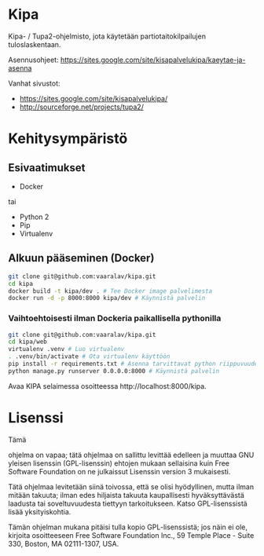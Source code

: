 # Kipa

Kipa- / Tupa2-ohjelmisto, jota käytetään partiotaitokilpailujen tuloslaskentaan.

Asennusohjeet: https://sites.google.com/site/kisapalvelukipa/kaeytae-ja-asenna

Vanhat sivustot:

* https://sites.google.com/site/kisapalvelukipa/
* http://sourceforge.net/projects/tupa2/

# Kehitysympäristö

## Esivaatimukset

* Docker

tai

* Python 2
* Pip
* Virtualenv

## Alkuun pääseminen (Docker)

```bash
git clone git@github.com:vaaralav/kipa.git
cd kipa
docker build -t kipa/dev . # Tee Docker image palvelimesta
docker run -d -p 8000:8000 kipa/dev # Käynnistä palvelin
```

### Vaihtoehtoisesti ilman Dockeria paikallisella pythonilla

```bash
git clone git@github.com:vaaralav/kipa.git
cd kipa/web
virtualenv .venv # Luo virtualenv
. .venv/bin/activate # Ota virtualenv käyttöön
pip install -r requirements.txt # Asenna tarvittavat python riippuvuudet
python manage.py runserver 0.0.0.0:8000 # Käynnistä palvelin
```

Avaa KIPA selaimessa osoitteessa http://localhost:8000/kipa.

# Lisenssi

Tämä

ohjelma on vapaa; tätä ohjelmaa on sallittu levittää edelleen ja muuttaa GNU yleisen lisenssin (GPL-lisenssin) ehtojen mukaan sellaisina kuin Free Software Foundation on ne julkaissut Lisenssin version 3 mukaisesti.

Tätä ohjelmaa levitetään siinä toivossa, että se olisi hyödyllinen, mutta ilman mitään takuuta; ilman edes hiljaista takuuta kaupallisesti hyväksyttävästä laadusta tai soveltuvuudesta tiettyyn tarkoitukseen. Katso GPL-lisenssistä lisää yksityiskohtia.

Tämän ohjelman mukana pitäisi tulla kopio GPL-lisenssistä; jos näin ei ole, kirjoita osoitteeseen Free Software Foundation Inc., 59 Temple Place - Suite 330, Boston, MA 02111-1307, USA.

```

```
